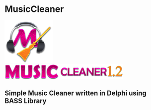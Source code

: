 # MusicCleaner
![Music Cleaner LOGO](https://github.com/amjadtbssm/MusicCleaner/blob/master/Graphics/MC%20Logo.png "Music Cleaner")
![Music Cleaner](https://github.com/amjadtbssm/MusicCleaner/blob/master/Graphics/MusicCleaner.png "Music Cleaner")
## Simple Music Cleaner written in Delphi using BASS Library
